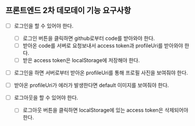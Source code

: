 ## 프론트엔드 2차 데모데이 기능 요구사항

- [ ] 로그인을 할 수 있어야 한다.

  - [ ] 로그인 버튼을 클릭하면 github로부터 code를 받아와야 한다.
  - [ ] 받아온 code를 서버로 요청보내서 access token과 profileUri를 받아와야 한다.
  - [ ] 받은 access token은 localStorage에 저장해야 한다.

- [ ] 로그인을 하면 서버로부터 받아온 profileUri를 통해 프로필 사진을 보여줘야 한다.

- [ ] 받아온 profileUri가 에러가 발생한다면 default 이미지를 보여줘야 한다.

- [ ] 로그아웃을 할 수 있어야 한다.
  - [ ] 로그아웃 버튼을 클릭하면 localStorage에 있는 access token은 삭제되어야 한다.
